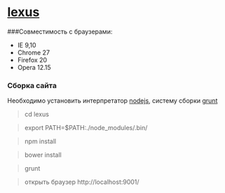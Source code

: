 [lexus](lexich.ru/lexus)
================
###Совместимость c браузерами:
* IE      9,10
* Chrome  27
* Firefox 20
* Opera 12.15

### Сборка сайта
Необходимо установить интерпретатор [nodejs](http://nodejs.org/), систему сборки [grunt](http://gruntjs.com/)

> cd lexus

> export PATH=$PATH:./node_modules/.bin/

> npm install

> bower install

> grunt

> открыть браузер http://localhost:9001/
